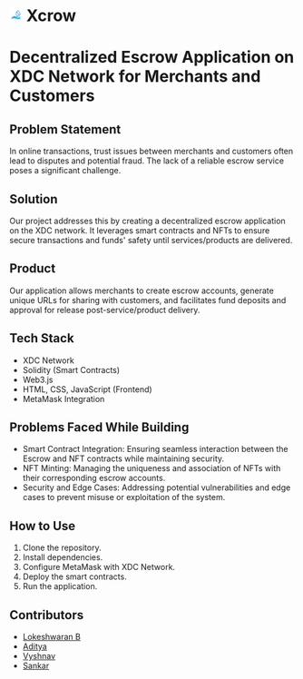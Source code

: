 # <img src="doc/xcrow-logo.png" width="23px" alt="ditty-logo"> Xcrow
# Decentralized Escrow Application on XDC Network for Merchants and Customers

## Problem Statement
In online transactions, trust issues between merchants and customers often lead to disputes and potential fraud. The lack of a reliable escrow service poses a significant challenge.

## Solution
Our project addresses this by creating a decentralized escrow application on the XDC network. It leverages smart contracts and NFTs to ensure secure transactions and funds' safety until services/products are delivered.

## Product
Our application allows merchants to create escrow accounts, generate unique URLs for sharing with customers, and facilitates fund deposits and approval for release post-service/product delivery.

## Tech Stack
- XDC Network
- Solidity (Smart Contracts)
- Web3.js
- HTML, CSS, JavaScript (Frontend)
- MetaMask Integration

## Problems Faced While Building
- Smart Contract Integration: Ensuring seamless interaction between the Escrow and NFT contracts while maintaining security.
- NFT Minting: Managing the uniqueness and association of NFTs with their corresponding escrow accounts.
- Security and Edge Cases: Addressing potential vulnerabilities and edge cases to prevent misuse or exploitation of the system.

## How to Use
1. Clone the repository.
2. Install dependencies.
3. Configure MetaMask with XDC Network.
4. Deploy the smart contracts.
5. Run the application.

## Contributors
- [Lokeshwaran B](https://github.com/lokeshwaran100)
- [Aditya](https://github.com/Adithya2310)
- [Vyshnav](https://github.com/Cryptonord)
- [Sankar](https://github.com/SANKARAMOORTHY-DEVELOPER)
